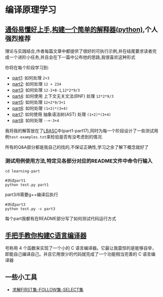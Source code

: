 # 编译原理学习

## [通俗易懂好上手,构建一个简单的解释器(python)](https://ruslanspivak.com/lsbasi-part1/),个人强烈推荐

理论与实践结合,作者每篇文章中都提供了很好的可执行示例,并在结尾要求读者完成一个进阶小任务,并且会在下一篇中公布他的思路,我很喜欢这种形式

你将在每个阶段学习到:

- [part1](LBASC/part1/README.md): 如何处理 `2+3`
- [part2](LBASC/part2/README.md): 如何处理 ` 12 + 234 `
- [part3](LBASC/part3/README.md): 如何处理 `12-2+8-1`,`12*2*9/3`
- [part4](LBASC/part4/README.md): 如何使用 上下文无关文法(BNF) 处理 `12*2*9/3`
- [part5](LBASC/part5/README.md): 如何处理 `12+2*9/3+1`
- [part6](LBASC/part6/README.md): 如何处理 `(1+2)*(3+4)`
- [part7](LBASC/part7/README.md): 如何使用 抽象语法树(AST) 处理 `(1+2)*(3+4)`
- [part8](LBASC/part8/README.md): 如何处理 `--+-3+4`

我将我的解答放在了[LBASC](LBASC)中(part1-part17),同时为每一个阶段设计了一些测试用例`test-examples.txt`来检验是否有没考虑到的情况.

所有的Q&A部分都是我自己的找的,不保证正确性,学习之余了解下概念就好了

### 测试用例使用方法,特定见各部分对应的README文件中命令行输入

```shell
cd learning-part
```

```shell
#测试part1
python test.py part1
```

part3/6需要g++编译后执行

```shell
#测试part3
python test.py -c part3
```

每个part我都有在README部分写了如何测试代码运行方式

## [手把手教你构建C语言编译器](https://lotabout.me/2015/write-a-C-interpreter-0/)

号称用 4 个函数来实现了一个小的 C 语言编译器。它最让我震惊的是能够自举，即能自己编译自己。并且它用很少的代码就完成了一个功能相当完善的 C 语言编译器

## 一些小工具

- [求解FIRST集-FOLLOW集-SELECT集](some-tools/FIRST-FOLLOW-SELECT/README.md)